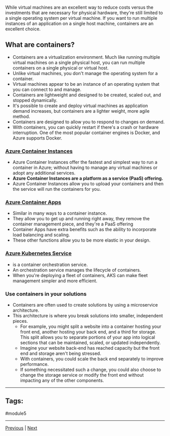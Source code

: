While virtual machines are an excellent way to reduce costs versus the investments that are necessary for physical hardware, they're still limited to a single operating system per virtual machine. If you want to run multiple instances of an application on a single host machine, containers are an excellent choice.

## What are containers?
- Containers are a virtualization environment. Much like running multiple virtual machines on a single physical host, you can run multiple containers on a single physical or virtual host. 
- Unlike virtual machines, you don't manage the operating system for a container. 
- Virtual machines appear to be an instance of an operating system that you can connect to and manage. 
- Containers are lightweight and designed to be created, scaled out, and stopped dynamically. 
- It's possible to create and deploy virtual machines as application demand increases, but containers are a lighter weight, more agile method. 
- Containers are designed to allow you to respond to changes on demand. 
- With containers, you can quickly restart if there's a crash or hardware interruption. One of the most popular container engines is Docker, and Azure supports Docker.

### [Azure Container Instances](https://azure.microsoft.com/en-au/products/container-instances)
- Azure Container Instances offer the fastest and simplest way to run a container in Azure; without having to manage any virtual machines or adopt any additional services. 
- **Azure Container Instances are a platform as a service (PaaS) offering.** 
- Azure Container Instances allow you to upload your containers and then the service will run the containers for you.

### [Azure Container Apps](https://azure.microsoft.com/en-au/products/container-apps)
- Similar in many ways to a container instance.
- They allow you to get up and running right away, they remove the container management piece, and they're a PaaS offering
- Container Apps have extra benefits such as the ability to incorporate load balancing and scaling.
- These other functions allow you to be more elastic in your design.

### [Azure Kubernetes Service](https://azure.microsoft.com/en-au/products/kubernetes-service)
- is a container orchestration service.
- An orchestration service manages the lifecycle of containers.
- When you're deploying a fleet of containers, AKS can make fleet management simpler and more efficient.

### Use containers in your solutions
- Containers are often used to create solutions by using a microservice architecture. 
- This architecture is where you break solutions into smaller, independent pieces. 
	- For example, you might split a website into a container hosting your front end, another hosting your back end, and a third for storage. This split allows you to separate portions of your app into logical sections that can be maintained, scaled, or updated independently.
	- Imagine your website back-end has reached capacity but the front end and storage aren't being stressed. 
	- With containers, you could scale the back end separately to improve performance. 
	- If something necessitated such a change, you could also choose to change the storage service or modify the front end without impacting any of the other components.

---
## Tags:
#module5

---
[Previous](Describe-Azure-Virtual-Desktop) | [Next](Describe-Azure-Functions.md)
